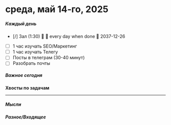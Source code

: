 # среда, май 14-го, 2025

##### Каждый день
- [/] Зал (1:30) 🔼 🔁 every day when done 📅 2037-12-26
- [ ] 1 час изучать SEO/Маркетинг
- [ ] 1 час изучать Телегу
- [ ] Посты в телеграм  (30-40 минут)
- [ ] Разобрать почты

##### Важное сегодня
**Хвосты по задачам**

---

##### Мысли

##### Разное/Входящее
